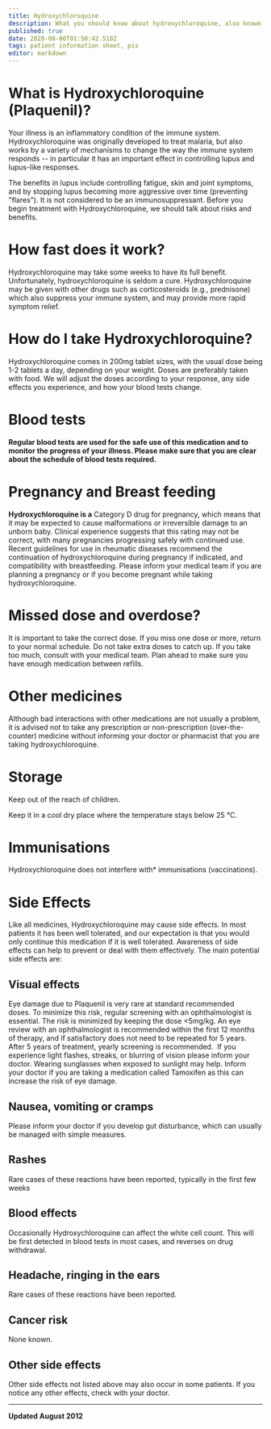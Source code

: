 ```yaml
---
title: Hydroxychloroquine
description: What you should know about hydroxychloroquine, also known as Plaquenil
published: true
date: 2020-08-06T01:50:42.510Z
tags: patient information sheet, pis
editor: markdown
---
```


# What is Hydroxychloroquine (Plaquenil)?

Your illness is an inflammatory condition of the immune system. Hydroxychloroquine was originally developed to treat malaria, but also works by a variety of mechanisms to change the way the immune system responds -- in particular it has an important effect in controlling lupus and lupus-like responses. 

The benefits in lupus include controlling fatigue, skin and joint symptoms, and by stopping lupus becoming more aggressive over time (preventing "flares"). It is not considered to be an immunosuppressant. Before you begin treatment with Hydroxychloroquine, we should talk about risks and benefits.

# How fast does it work?

Hydroxychloroquine may take some weeks to have its full benefit. Unfortunately, hydroxychloroquine is seldom a cure. Hydroxychloroquine may be given with other drugs such as corticosteroids (e.g., prednisone) which also suppress your immune system, and may provide more rapid symptom relief.

# How do I take Hydroxychloroquine?

Hydroxychloroquine comes in 200mg tablet sizes, with the usual dose being 1-2 tablets a day, depending on your weight. Doses are preferably taken with food. We will adjust the doses according to your response, any side effects you experience, and how your blood tests change.

# Blood tests

**Regular blood tests are used for the safe use of this medication and to monitor the progress of your illness. Please make sure that you are clear about the schedule of blood tests required.**

# Pregnancy and Breast feeding

**Hydroxychloroquine is a** Category D drug for pregnancy, which means that it may be expected to cause malformations or irreversible damage to an unborn baby. Clinical experience suggests that this rating may not be correct, with many pregnancies progressing safely with continued use. Recent guidelines for use in rheumatic diseases recommend the continuation of hydroxychloroquine during pregnancy if indicated, and compatibility with breastfeeding. Please inform your medical team if you are planning a pregnancy or if you become pregnant while taking hydroxychloroquine.

# Missed dose and overdose?

It is important to take the correct dose. If you miss one dose or more, return to your normal schedule. Do not take extra doses to catch up. If you take too much, consult with your medical team. Plan ahead to make sure you have enough medication between refills.

# Other medicines

Although bad interactions with other medications are not usually a problem, it is advised not to take any prescription or non-prescription (over-the-counter) medicine without informing your doctor or pharmacist that you are taking hydroxychloroquine.

# Storage

Keep out of the reach of children.

Keep it in a cool dry place where the temperature stays below 25 °C.

# Immunisations

Hydroxychloroquine does not interfere with* immunisations (vaccinations).

# Side Effects

Like all medicines, Hydroxychloroquine may cause side effects. In most patients it has been well tolerated, and our expectation is that you would only continue this medication if it is well tolerated. Awareness of side effects can help to prevent or deal with them effectively. The main potential side effects are:

## Visual effects
Eye damage due to Plaquenil is very rare at standard recommended doses. To minimize this risk, regular screening with an ophthalmologist is essential. The risk is minimized by keeping the dose <5mg/kg. An eye review with an ophthalmologist is recommended within the first 12 months of therapy, and if satisfactory does not need to be repeated for 5 years. After 5 years of treatment, yearly screening is recommended.  If you experience light flashes, streaks, or blurring of vision please inform your doctor. Wearing sunglasses when exposed to sunlight may help. Inform your doctor if you are taking a medication called Tamoxifen as this can increase the risk of eye damage.

## Nausea, vomiting or cramps
Please inform your doctor if you develop gut disturbance, which can usually be managed with simple measures.

## Rashes
Rare cases of these reactions have been reported, typically in the first few weeks

## Blood effects
Occasionally Hydroxychloroquine can affect the white cell count. This will be first detected in blood tests in most cases, and reverses on drug withdrawal.

## Headache, ringing in the ears
Rare cases of these reactions have been reported.

## Cancer risk
None known.

## Other side effects
Other side effects not listed above may also occur in some patients. If you notice any other effects, check with your doctor.

---
**Updated August 2012**
